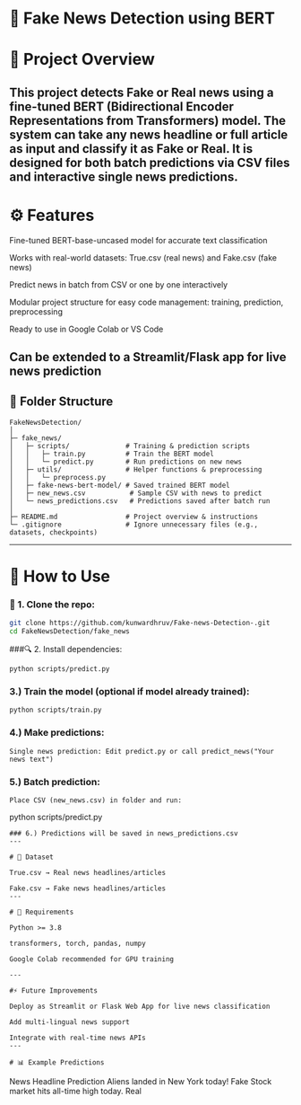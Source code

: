 # 📰 Fake News Detection using BERT

# 📘 Project Overview

This project detects Fake or Real news using a fine-tuned BERT (Bidirectional Encoder Representations from Transformers) model.
The system can take any news headline or full article as input and classify it as Fake or Real.
It is designed for both batch predictions via CSV files and interactive single news predictions.
---
# ⚙️ Features

Fine-tuned BERT-base-uncased model for accurate text classification

Works with real-world datasets: True.csv (real news) and Fake.csv (fake news)

Predict news in batch from CSV or one by one interactively

Modular project structure for easy code management: training, prediction, preprocessing

Ready to use in Google Colab or VS Code

Can be extended to a Streamlit/Flask app for live news prediction
---

## 🧩 Folder Structure
```
FakeNewsDetection/
│
├─ fake_news/
│   ├─ scripts/              # Training & prediction scripts
│   │   ├─ train.py          # Train the BERT model
│   │   └─ predict.py        # Run predictions on new news
│   ├─ utils/                # Helper functions & preprocessing
│   │   └─ preprocess.py
│   ├─ fake-news-bert-model/ # Saved trained BERT model
│   ├─ new_news.csv           # Sample CSV with news to predict
│   └─ news_predictions.csv   # Predictions saved after batch run
│
├─ README.md                 # Project overview & instructions
└─ .gitignore                # Ignore unnecessary files (e.g., datasets, checkpoints)

```

---

# 🚀 How to Use

### 🧠 1. Clone the repo:
```bash
git clone https://github.com/kunwardhruv/Fake-news-Detection-.git
cd FakeNewsDetection/fake_news
```

###🔍 2. Install dependencies:
```
python scripts/predict.py

```

### 3.) Train the model (optional if model already trained):
```
python scripts/train.py
```
### 4.) Make predictions:
```
Single news prediction: Edit predict.py or call predict_news("Your news text")
```

### 5.) Batch prediction: 
```
Place CSV (new_news.csv) in folder and run:
```
python scripts/predict.py
```
### 6.) Predictions will be saved in news_predictions.csv
---

# 📂 Dataset

True.csv → Real news headlines/articles

Fake.csv → Fake news headlines/articles
---

# 🔧 Requirements

Python >= 3.8

transformers, torch, pandas, numpy

Google Colab recommended for GPU training

---

#⚡ Future Improvements

Deploy as Streamlit or Flask Web App for live news classification

Add multi-lingual news support

Integrate with real-time news APIs
---

# 📊 Example Predictions
```
News Headline	Prediction
Aliens landed in New York today!	Fake
Stock market hits all-time high today.	Real
```
